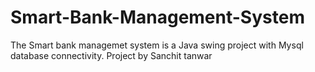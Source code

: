 # Smart-Bank-Management-System
The Smart bank managemet system is a Java swing project with Mysql database connectivity. Project by Sanchit tanwar
